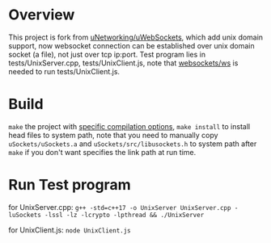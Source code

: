 # Overview
This project is fork from [uNetworking/uWebSockets](https://github.com/uNetworking/uWebSockets), which add unix domain support, now websocket connection can be established over unix domain socket (a file), not just over tcp ip:port. Test program lies in tests/UnixServer.cpp, tests/UnixClient.js, note that [websockets/ws](https://github.com/websockets/ws) is needed to run tests/UnixClient.js.

# Build 
`make` the project with [specific compilation options](https://github.com/uNetworking/uWebSockets/blob/master/misc/READMORE.md#compiling), `make install` to install head files to system path, note that you need to manually copy `uSockets/uSockets.a` and `uSockets/src/libusockets.h` to system path after `make` if you don't want specifies the link path at run time.

# Run Test program
for UnixServer.cpp: `g++ -std=c++17 -o UnixServer UnixServer.cpp -luSockets -lssl -lz -lcrypto -lpthread && ./UnixServer`

for UnixClient.js: `node UnixClient.js`